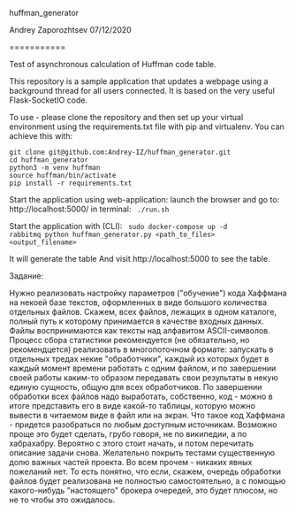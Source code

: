 huffman_generator

Andrey Zaporozhtsev 07/12/2020

===========

Test of asynchronous calculation of Huffman code table. 

This repository is a sample application that updates a webpage using a background thread for all users connected.
It is based on the very useful Flask-SocketIO code.

To use - please clone the repository and then set up your virtual environment using the requirements.txt file with pip and virtualenv. You can achieve this with:


    git clone git@github.com:Andrey-IZ/huffman_generator.git
    cd huffman_generator
    python3 -m venv huffman
    source huffman/bin/activate
    pip install -r requirements.txt

Start the application using web-application:
launch the browser and go to: http://localhost:5000/ 
in terminal:
<code>
./run.sh
</code>

Start the application with (CLI):
<code>
sudo docker-compose up -d rabbitmq
python huffman_generator.py <path_to_files> <output_filename>
</code>

It will generate the table
And visit http://localhost:5000 to see the table.

Задание:

Нужно реализовать настройку параметров ("обучение") кода Хаффмана на некоей
базе текстов, оформленных в виде большого количества отдельных файлов. Скажем,
всех файлов, лежащих в одном каталоге, полный путь к которому принимается в
качестве входных данных. Файлы воспринимаются как тексты над алфавитом
ASCII-символов. Процесс сбора статистики рекомендуется (не обязательно, но
рекомендцется) реализовать в многопоточном формате: запускать в отдельных тредах
некие "обработчики", каждый из которых будет в каждый момент времени работать с
одним файлом, и по завершении своей работы каким-то образом передавать свои
результаты в некую единую сущность, общую для всех обработчиков. По завершении
обработки всех файлов надо выработать, собственно, код - можно в итоге представить
его в виде какой-то таблицы, которую можно вывести в читаемом виде в файл или на
экран.
Что такое код Хаффмана - придется разобраться по любым доступным источникам.
Возможно проще это будет сделать, грубо говоря, не по википедии, а по хабрахабру.
Вероятно с этого стоит начать, и потом перечитать описание задачи снова.
Желательно покрыть тестами существенную долю важных частей проекта. Во всем
прочем - никаких явных пожеланий нет. То есть понятно, что если, скажем, очередь
обработки файлов будет реализована не полностью самостоятельно, а с помощью
какого-нибудь "настоящего" брокера очередей, это будет плюсом, но не то чтобы это
ожидалось.

